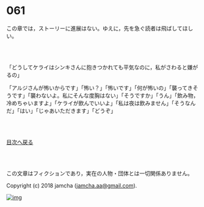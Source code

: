 # 061

この章では，ストーリーに進展はない。ゆえに，先を急ぐ読者は飛ばしてほしい。  

<br>  
<br>  

「どうしてケライはシンキさんに抱きつかれても平気なのに，私がさわると嫌がるの」  

「アルジさんが怖いからです」「怖い？」「怖いです」「何が怖いの」「襲ってきそうです」「襲わないよ。私にそんな度胸はない」「そうですか」「うん」「飲み物，冷めちゃいますよ」「ケライが飲んでいいよ」「私は夜は飲みません」「そうなんだ」「はい」「じゃあいただきます」「どうぞ」  

<br>  
<br>  

[目次へ戻る](https://github.com/jamcha-aa/OblivionReports/blob/master/README.md)  

<br>  
<br>  

この文章はフィクションであり，実在の人物・団体とは一切関係ありません。  

Copyright (c) 2018 jamcha (jamcha.aa@gmail.com).  

[![img](http://i.creativecommons.org/l/by-nc-sa/4.0/88x31.png)](http://creativecommons.org/licenses/by-nc-sa/4.0/deed)